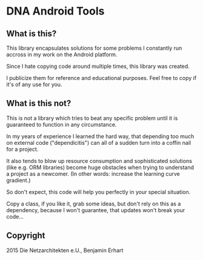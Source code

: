 DNA Android Tools
=================

## What is this?

This library encapsulates solutions for some problems I constantly run accross
in my work on the Android platform.

Since I hate copying code around multiple times, this library was created.

I publicize them for reference and educational purposes.
Feel free to copy if it's of any use for you.

## What is this not?

This is not a library which tries to beat any specific problem until it is guaranteed
to function in any circumstance.

In my years of experience I learned the hard way, that depending too much on external
code ("dependicitis") can all of a sudden turn into a coffin nail for a project.

It also tends to blow up resource consumption and sophisticated solutions
(like e.g. ORM libraries) become huge obstacles when trying to understand
a project as a newcomer. (In other words: increase the learning curve gradient.)

So don't expect, this code will help you perfectly in your special situation.

Copy a class, if you like it, grab some ideas, but don't rely on this as a
dependency, because I won't guarantee, that updates won't break your code...

## Copyright

2015 Die Netzarchitekten e.U., Benjamin Erhart
